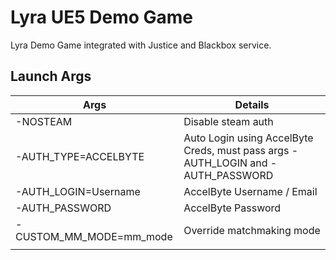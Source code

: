 # Lyra UE5 Demo Game

Lyra Demo Game integrated with Justice and Blackbox service.

## Launch Args

| Args                    | Details                                                                         |
|-------------------------|---------------------------------------------------------------------------------|
| -NOSTEAM                | Disable steam auth                                                              |
| -AUTH_TYPE=ACCELBYTE    | Auto Login using AccelByte Creds, must pass args -AUTH_LOGIN and -AUTH_PASSWORD |
| -AUTH_LOGIN=Username    | AccelByte Username / Email                                                      |
| -AUTH_PASSWORD          | AccelByte Password                                                              |
| -CUSTOM_MM_MODE=mm_mode | Override matchmaking mode                                                       |
|                         |                                                                                 |
